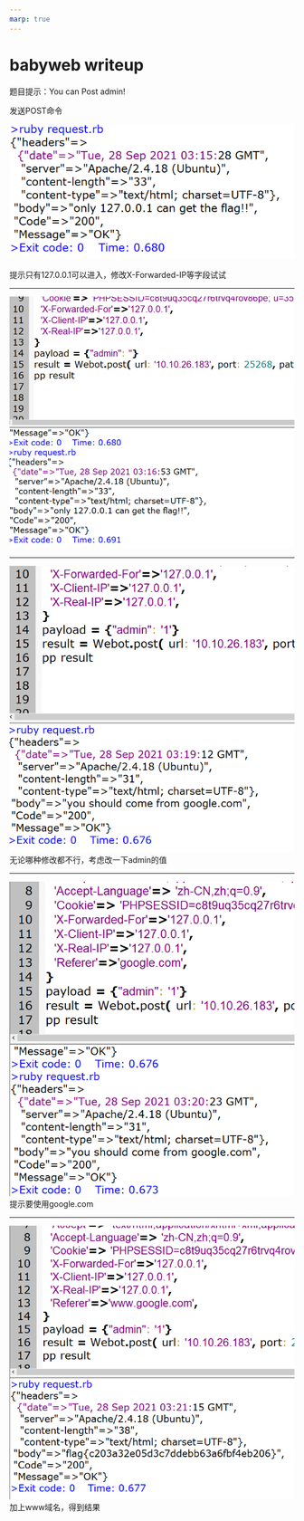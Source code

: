 ```yaml
---
marp: true
---
```


# babyweb writeup

题目提示：You can Post admin!

发送POST命令

![](pic/1.png)

提示只有127.0.0.1可以进入，修改X-Forwarded-IP等字段试试

---

![](pic/2.png)

---

![](pic/3.png) 无论哪种修改都不行，考虑改一下admin的值

---

![](pic/4.png) 提示要使用google.com

---

![](pic/5.png) 加上www域名，得到结果
